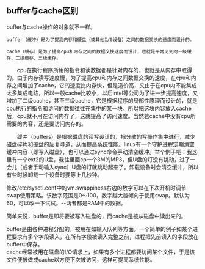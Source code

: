 ## buffer与cache区别
buffer与cache操作的对象就不一样。

    buffer（缓冲）是为了提高内存和硬盘（或其他I/0设备）之间的数据交换的速度而设计的。

    cache（缓存）是为了提高cpu和内存之间的数据交换速度而设计，也就是平常见到的一级缓存、二级缓存、三级缓存。

　　cpu在执行程序所用的指令和读数据都是针对内存的，也就是从内存中取得的。由于内存读写速度慢，为了提高cpu和内存之间数据交换的速度，在cpu和内存之间增加了cache，它的速度比内存快，但是造价高，又由于在cpu内不能集成太多集成电路，所以一般cache比较小，以后intel等公司为了进一步提高速度，又增加了二级cache，甚至三级cache，它是根据程序的局部性原理而设计的，就是cpu执行的指令和访问的数据往往在集中的某一块，所以把这块内容放入cache后，cpu就不用在访问内存了，这就提高了访问速度。当然若cache中没有cpu所需要的内容，还是要访问内存的。

　　缓冲（buffers）是根据磁盘的读写设计的，把分散的写操作集中进行，减少磁盘碎片和硬盘的反复寻道，从而提高系统性能。linux有一个守护进程定期清空缓冲内容（即写入磁盘），也可以通过sync命令手动清空缓冲。举个例子吧：我这里有一个ext2的U盘，我往里面cp一个3M的MP3，但U盘的灯没有跳动，过了一会儿（或者手动输入sync）U盘的灯就跳动起来了。卸载设备时会清空缓冲，所以有些时候卸载一个设备时要等上几秒钟。 

修改/etc/sysctl.conf中的vm.swappiness右边的数字可以在下次开机时调节swap使用策略。该数字范围是0～100，数字越大越倾向于使用swap。默认为60，可以改一下试试。--两者都是RAM中的数据。  

简单来说，buffer是即将要被写入磁盘的，而cache是被从磁盘中读出来的。  

buffer是由各种进程分配的，被用在如输入队列等方面。一个简单的例子如某个进程要求有多个字段读入，在所有字段被读入完整之前，进程把先前读入的字段放在buffer中保存。  
cache经常被用在磁盘的I/O请求上，如果有多个进程都要访问某个文件，于是该文件便被做成cache以方便下次被访问，这样可提高系统性能。 